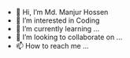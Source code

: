 - 👋 Hi, I’m Md. Manjur Hossen
- 👀 I’m interested in Coding
- 🌱 I’m currently learning ...
- 💞️ I’m looking to collaborate on ...
- 📫 How to reach me ...

<!---
muhammodmonjo/muhammodmonjo is a ✨ special ✨ repository because its `README.md` (this file) appears on your GitHub profile.
You can click the Preview link to take a look at your changes.
--->
